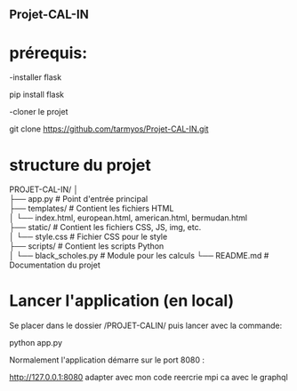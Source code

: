 ## Projet-CAL-IN

# prérequis:

-installer flask

pip install flask



-cloner le projet

git clone https://github.com/tarmyos/Projet-CAL-IN.git



# structure du projet
PROJET-CAL-IN/
│  
├── app.py                 # Point d'entrée principal  
├── templates/             # Contient les fichiers HTML  
│   └── index.html, european.html, american.html, bermudan.html       
├── static/                # Contient les fichiers CSS, JS, img, etc.  
│   └── style.css          # Fichier CSS pour le style  
├── scripts/               # Contient les scripts Python  
│   └── black_scholes.py   # Module pour les calculs
└── README.md              # Documentation du projet


# Lancer l'application (en local)

Se placer dans le dossier /PROJET-CALIN/ puis lancer avec la commande: 

python app.py



Normalement l'application démarre sur le port 8080 :

http://127.0.0.1:8080 adapter avec mon code  reercrie mpi ca avec le graphql

